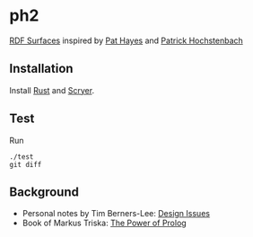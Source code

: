 # ph2

[RDF Surfaces](https://w3c-cg.github.io/rdfsurfaces/) inspired by
[Pat Hayes](https://en.wikipedia.org/wiki/Pat_Hayes) and [Patrick Hochstenbach](https://patrickhochstenbach.net/)

## Installation

Install [Rust](https://www.rust-lang.org/tools/install) and [Scryer](https://github.com/mthom/scryer-prolog#installing-scryer-prolog).

## Test
Run
```
./test
git diff
```
## Background

- Personal notes by Tim Berners-Lee: [Design Issues](https://www.w3.org/DesignIssues/)
- Book of Markus Triska: [The Power of Prolog](https://www.metalevel.at/prolog)
